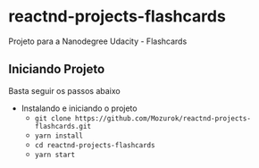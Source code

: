 # reactnd-projects-flashcards
Projeto para a Nanodegree Udacity - Flashcards

## Iniciando Projeto

Basta seguir os passos abaixo

* Instalando e iniciando o projeto
    - `git clone https://github.com/Mozurok/reactnd-projects-flashcards.git`
    - `yarn install`
    - `cd reactnd-projects-flashcards`
    - `yarn start`
